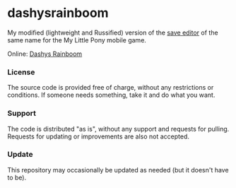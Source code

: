 # dashysrainboom

My modified (lightweight and Russified) version of the [save editor](https://www.reddit.com/r/MLPIOS/comments/2v3s8v/dashys_rainboom_android_mlp_savegame_editor/) of the same name for the My Little Pony mobile game.

Online: [Dashys Rainboom](https://dashysrainboom.jackiewaltryan.top)

### License

The source code is provided free of charge, without any restrictions or conditions.  If someone needs something, take it and do what you want.

### Support

The code is distributed "as is", without any support and requests for pulling. Requests for updating or improvements are also not accepted.

### Update

This repository may occasionally be updated as needed (but it doesn't have to be).
